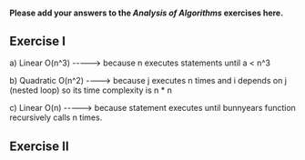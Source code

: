 #### Please add your answers to the ***Analysis of  Algorithms*** exercises here.

## Exercise I

a) Linear O(n^3) -----> because n executes statements until a < n^3


b) Quadratic O(n^2) ----> because j executes n times and i depends on j (nested loop) so its time complexity is n * n


c) Linear O(n) -----> because statement executes until bunnyears function recursively calls n times.

## Exercise II


